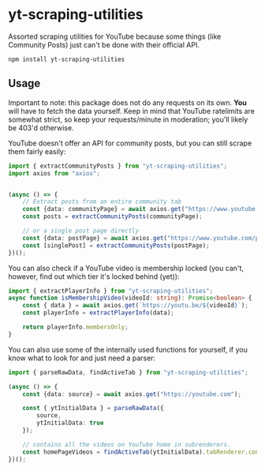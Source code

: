 # yt-scraping-utilities

Assorted scraping utilities for YouTube because some things (like Community Posts) just can't be done with their official API.

```none
npm install yt-scraping-utilities
```

## Usage

Important to note: this package does not do any requests on its own. **You** will have to fetch the data yourself. Keep in mind that YouTube ratelimits are somewhat strict, so keep your requests/minute in moderation; you'll likely be 403'd otherwise.

YouTube doesn't offer an API for community posts, but you can still scrape them fairly easily:

```ts
import { extractCommunityPosts } from "yt-scraping-utilities";
import axios from "axios";


(async () => {
    // Extract posts from an entire community tab
    const {data: communityPage} = await axios.get("https://www.youtube.com/channel/UCV1xUwfM2v2oBtT3JNvic3w/community", {});
    const posts = extractCommunityPosts(communityPage);

    // or a single post page directly
    const {data: postPage} = await axios.get("https://www.youtube.com/post/Ugkxw-otENY0Su_1-C2HbZ1qeANvU3-Wtyg_", {});
    const [singlePost] = extractCommunityPosts(postPage);
})();
```

You can also check if a YouTube video is membership locked (you can't, however, find out which tier it's locked behind (yet)):

```ts
import { extractPlayerInfo } from "yt-scraping-utilities";
async function isMembershipVideo(videoId: string): Promise<boolean> {
    const { data } = await axios.get(`https://youtu.be/${videoId}`);
    const playerInfo = extractPlayerInfo(data);

    return playerInfo.membersOnly;
}
```

You can also use some of the internally used functions for yourself, if you know what to look for and just need a parser:

```ts
import { parseRawData, findActiveTab } from "yt-scraping-utilities";

(async () => {
    const {data: source} = await axios.get("https://youtube.com");

    const { ytInitialData } = parseRawData({
        source,
        ytInitialData: true
    });

    // contains all the videos on YouTube home in subrenderers.
    const homePageVideos = findActiveTab(ytInitialData).tabRenderer.content.richGridRenderer;
})();
```
